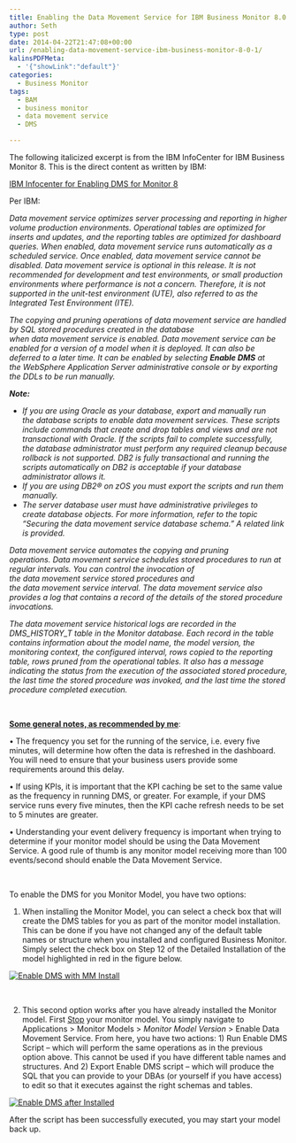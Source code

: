 ```yaml
---
title: Enabling the Data Movement Service for IBM Business Monitor 8.0.1
author: Seth
type: post
date: 2014-04-22T21:47:08+00:00
url: /enabling-data-movement-service-ibm-business-monitor-8-0-1/
kalinsPDFMeta:
  - '{"showLink":"default"}'
categories:
  - Business Monitor
tags:
  - BAM
  - business monitor
  - data movement service
  - DMS

---
```

The following italicized excerpt is from the IBM InfoCenter for IBM Business Monitor 8. This is the direct content as written by IBM:

<a href="http://pic.dhe.ibm.com/infocenter/dmndhelp/v8r0m1/index.jsp?topic=%2Fcom.ibm.wbpm.mon.admin.doc%2Fdata%2Fdms.html&resultof%3D%2522%2564%2561%2574%2561%2522%2520%2522%256d%256f%2576%2565%256d%2565%256e%2574%2522%2520%2522%2573%2565%2572%2576%2569%2563%2565%2522%2520%2522%2573%2565%2572%2576%2569%2563%2522%2520" target="_blank">IBM Infocenter for Enabling DMS for Monitor 8</a>

Per IBM:

_Data movement service optimizes server processing and reporting in higher volume production environments. Operational tables are optimized for inserts and updates, and the reporting tables are optimized for dashboard queries. When enabled, data movement service runs automatically as a scheduled service. Once enabled, data movement service cannot be disabled. Data movement service is optional in this release. It is not recommended for development and test environments, or small production environments where performance is not a concern. Therefore, it is not supported in the unit-test environment (UTE), also referred to as the Integrated Test Environment (ITE)._

_The copying and pruning operations of data movement service are handled by SQL stored procedures created in the database when data movement service is enabled. Data movement service can be enabled for a version of a model when it is deployed. It can also be deferred to a later time. It can be enabled by selecting **Enable DMS** at the WebSphere Application Server administrative console or by exporting the DDLs to be run manually._

_**Note:**_

  * _If you are using Oracle as your database, export and manually run the database scripts to enable data movement services. These scripts include commands that create and drop tables and views and are not transactional with Oracle. If the scripts fail to complete successfully, the database administrator must perform any required cleanup because rollback is not supported. DB2 is fully transactional and running the scripts automatically on DB2 is acceptable if your database administrator allows it._
  * _If you are using DB2® on zOS you must export the scripts and run them manually._
  * _The server database user must have administrative privileges to create database objects. For more information, refer to the topic &#8220;Securing the data movement service database schema.&#8221; A related link is provided._

_Data movement service automates the copying and pruning operations. Data movement service schedules stored procedures to run at regular intervals. You can control the invocation of the data movement service stored procedures and the data movement service interval. The data movement service also provides a log that contains a record of the details of the stored procedure invocations._

_The data movement service historical logs are recorded in the DMS\_HISTORY\_T table in the Monitor database. Each record in the table contains information about the model name, the model version, the monitoring context, the configured interval, rows copied to the reporting table, rows pruned from the operational tables. It also has a message indicating the status from the execution of the associated stored procedure, the last time the stored procedure was invoked, and the last time the stored procedure completed execution._

&nbsp;

**<span style="text-decoration: underline;">Some general notes, as recommended by me</span>**:
  
• The frequency you set for the running of the service, i.e. every five minutes, will determine how often the data is refreshed in the dashboard. You will need to ensure that your business users provide some requirements around this delay.
  
• If using KPIs, it is important that the KPI caching be set to the same value as the frequency in running DMS, or greater. For example, if your DMS service runs every five minutes, then the KPI cache refresh needs to be set to 5 minutes are greater.
  
• Understanding your event delivery frequency is important when trying to determine if your monitor model should be using the Data Movement Service. A good rule of thumb is any monitor model receiving more than 100 events/second should enable the Data Movement Service.

&nbsp;

To enable the DMS for you Monitor Model, you have two options:

1) When installing the Monitor Model, you can select a check box that will create the DMS tables for you as part of the monitor model installation. This can be done if you have not changed any of the default table names or structure when you installed and configured Business Monitor. Simply select the check box on Step 12 of the Detailed Installation of the model highlighted in red in the figure below.

[<img class="alignnone size-full wp-image-1088" src="https://i1.wp.com/www.sethgagnon.com/wp-content/uploads/2014/04/Enable-DMS-with-MM-Install.png?resize=900%2C729" alt="Enable DMS with MM Install" srcset="https://i2.wp.com/sethgagnon.com/wp-content/uploads/2014/04/Enable-DMS-with-MM-Install.png?w=988 988w, https://i2.wp.com/sethgagnon.com/wp-content/uploads/2014/04/Enable-DMS-with-MM-Install.png?resize=300%2C242 300w" sizes="(max-width: 900px) 100vw, 900px" data-recalc-dims="1" />][1]

&nbsp;

2) This second option works after you have already installed the Monitor model. First <span style="text-decoration: underline;">Stop</span> your monitor model. You simply navigate to Applications > Monitor Models > _Monitor Model Version_ > Enable Data Movement Service. From here, you have two actions: 1) Run Enable DMS Script &#8211; which will perform the same operations as in the previous option above. This cannot be used if you have different table names and structures. And 2) Export Enable DMS script &#8211; which will produce the SQL that you can provide to your DBAs (or yourself if you have access) to edit so that it executes against the right schemas and tables.

[<img class="alignnone size-full wp-image-1091" src="https://i1.wp.com/www.sethgagnon.com/wp-content/uploads/2014/04/Enable-DMS-after-Installed.png?resize=900%2C242" alt="Enable DMS after Installed" srcset="https://i2.wp.com/sethgagnon.com/wp-content/uploads/2014/04/Enable-DMS-after-Installed.png?w=991 991w, https://i2.wp.com/sethgagnon.com/wp-content/uploads/2014/04/Enable-DMS-after-Installed.png?resize=300%2C80 300w" sizes="(max-width: 900px) 100vw, 900px" data-recalc-dims="1" />][2]

After the script has been successfully executed, you may start your model back up.

 [1]: https://i1.wp.com/www.sethgagnon.com/wp-content/uploads/2014/04/Enable-DMS-with-MM-Install.png
 [2]: https://i1.wp.com/www.sethgagnon.com/wp-content/uploads/2014/04/Enable-DMS-after-Installed.png